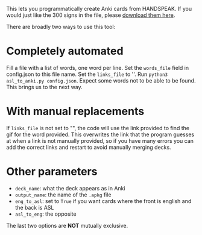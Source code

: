This lets you programmatically create Anki cards from HANDSPEAK. 
If you would just like the 300 signs in the file, please [download them here](https://ankiweb.net/shared/by-author/1700513665).

There are broadly two ways to use this tool:

# Completely automated
Fill a file with a list of words, one word per line. Set the ```words_file``` field in config.json to this file name. Set the ```links_file``` to ''. Run ```python3 asl_to_anki.py config.json```. Expect some words not to be able to be found. This brings us to the next way.
# With manual replacements
If ```links_file``` is not set to "", the code will use the link provided to find the gif for the word provided. This overwrites the link that the program guesses at when a link is not manually provided, so if you have many errors you can add the correct links and restart to avoid manually merging decks.

# Other parameters
- ```deck_name```: what the deck appears as in Anki
- ```output_name```: the name of the ```.apkg``` file
- ```eng_to_asl```: set to ```True``` if you want cards where the front is english and the back is ASL
- ```asl_to_eng```: the opposite

The last two options are **NOT** mutually exclusive.
